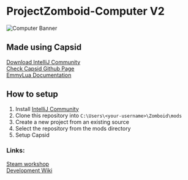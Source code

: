 # ProjectZomboid-Computer V2
  
![Computer Banner](https://steamuserimages-a.akamaihd.net/ugc/1787359110993955495/5E61CC45CEF2B10C065F1A49FFF14EE9366A5C16/?imw=268&imh=268&ima=fit&impolicy=Letterbox&imcolor=%23000000&letterbox=true)
  
## Made using Capsid
[Download IntelliJ Community](https://www.jetbrains.com/idea/download)  
[Check Capsid Github Page](https://github.com/pzstorm/capsid)  
[EmmyLua Documentation](https://emmylua.github.io/)  
  
## How to setup
1) Install [IntelliJ Community](https://www.jetbrains.com/idea/download)
2) Clone this repository into `C:\Users\<your-username>\Zomboid\mods`
3) Create a new project from an existing source
4) Select the repository from the mods directory
5) Setup Capsid
  
### Links:
[Steam workshop](https://steamcommunity.com/sharedfiles/filedetails/?id=2635550102)  
[Development Wiki](https://github.com/Konijima/PZ-Computer-Mod/wiki)  
  